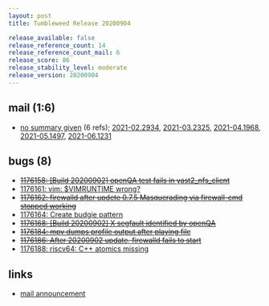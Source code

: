```yaml
---
layout: post
title: Tumbleweed Release 20200904

release_available: false
release_reference_count: 14
release_reference_count_mail: 6
release_score: 86
release_stability_level: moderate
release_version: 20200904
---
```


## mail (1:6)

- [no summary given](https://lists.opensuse.org/archives/list/factory@lists.opensuse.org/thread/ZWY5EMS67KWNGS3AKQ7DN47UKAEXZAPT) (6 refs); [2021-02.2934](https://lists.opensuse.org/archives/list/factory@lists.opensuse.org/thread/ZWY5EMS67KWNGS3AKQ7DN47UKAEXZAPT), [2021-03.2325](https://lists.opensuse.org/archives/list/factory@lists.opensuse.org/thread/ZWY5EMS67KWNGS3AKQ7DN47UKAEXZAPT), [2021-04.1968](https://lists.opensuse.org/archives/list/factory@lists.opensuse.org/thread/ZWY5EMS67KWNGS3AKQ7DN47UKAEXZAPT), [2021-05.1497](https://lists.opensuse.org/archives/list/factory@lists.opensuse.org/thread/ZWY5EMS67KWNGS3AKQ7DN47UKAEXZAPT), [2021-06.1231](https://lists.opensuse.org/archives/list/factory@lists.opensuse.org/thread/ZWY5EMS67KWNGS3AKQ7DN47UKAEXZAPT)

## bugs (8)

<!--more-->

- ~~[1176158: \[Build 20200902\] openQA test fails in yast2_nfs_client](https://bugzilla.opensuse.org/show_bug.cgi?id=1176158)~~
- [1176161: vim: $VIMRUNTIME wrong?](https://bugzilla.opensuse.org/show_bug.cgi?id=1176161)
- ~~[1176162: firewalld after updete 0.7.5 Masquerading via firewall-cmd stopped working](https://bugzilla.opensuse.org/show_bug.cgi?id=1176162)~~
- [1176164: Create budgie pattern](https://bugzilla.opensuse.org/show_bug.cgi?id=1176164)
- ~~[1176168: \[Build 20200902\] X segfault identified by openQA](https://bugzilla.opensuse.org/show_bug.cgi?id=1176168)~~
- ~~[1176184: mpv dumps profile output after playing file](https://bugzilla.opensuse.org/show_bug.cgi?id=1176184)~~
- ~~[1176186: After 20200902 update, firewalld fails to start](https://bugzilla.opensuse.org/show_bug.cgi?id=1176186)~~
- [1176188: riscv64: C++ atomics missing](https://bugzilla.opensuse.org/show_bug.cgi?id=1176188)



## links

- [mail announcement](https://lists.opensuse.org/archives/list/factory@lists.opensuse.org/thread/ZWY5EMS67KWNGS3AKQ7DN47UKAEXZAPT)
